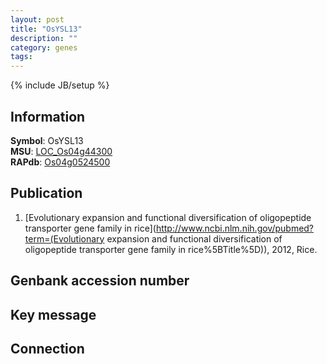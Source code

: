 ```yaml
---
layout: post
title: "OsYSL13"
description: ""
category: genes
tags: 
---
```

{% include JB/setup %}

## Information
__Symbol__: OsYSL13  
__MSU__: [LOC_Os04g44300](http://rice.plantbiology.msu.edu/cgi-bin/ORF_infopage.cgi?orf=LOC_Os04g44300)  
__RAPdb__: [Os04g0524500](http://rapdb.dna.affrc.go.jp/viewer/gbrowse_details/irgsp1?name=Os04g0524500)  

## Publication
1. [Evolutionary expansion and functional diversification of oligopeptide transporter gene family in rice](http://www.ncbi.nlm.nih.gov/pubmed?term=(Evolutionary expansion and functional diversification of oligopeptide transporter gene family in rice%5BTitle%5D)), 2012, Rice.

## Genbank accession number

## Key message

## Connection



